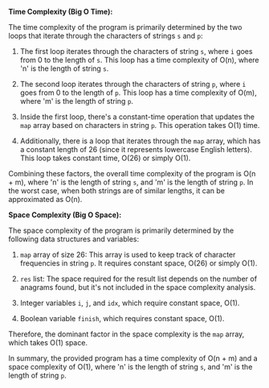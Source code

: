 **Time Complexity (Big O Time):**

The time complexity of the program is primarily determined by the two loops that iterate through the characters of strings `s` and `p`:

1. The first loop iterates through the characters of string `s`, where `i` goes from 0 to the length of `s`. This loop has a time complexity of O(n), where 'n' is the length of string `s`.

2. The second loop iterates through the characters of string `p`, where `i` goes from 0 to the length of `p`. This loop has a time complexity of O(m), where 'm' is the length of string `p`.

3. Inside the first loop, there's a constant-time operation that updates the `map` array based on characters in string `p`. This operation takes O(1) time.

4. Additionally, there is a loop that iterates through the `map` array, which has a constant length of 26 (since it represents lowercase English letters). This loop takes constant time, O(26) or simply O(1).

Combining these factors, the overall time complexity of the program is O(n + m), where 'n' is the length of string `s`, and 'm' is the length of string `p`. In the worst case, when both strings are of similar lengths, it can be approximated as O(n).

**Space Complexity (Big O Space):**

The space complexity of the program is primarily determined by the following data structures and variables:

1. `map` array of size 26: This array is used to keep track of character frequencies in string `p`. It requires constant space, O(26) or simply O(1).

2. `res` list: The space required for the result list depends on the number of anagrams found, but it's not included in the space complexity analysis.

3. Integer variables `i`, `j`, and `idx`, which require constant space, O(1).

4. Boolean variable `finish`, which requires constant space, O(1).

Therefore, the dominant factor in the space complexity is the `map` array, which takes O(1) space.

In summary, the provided program has a time complexity of O(n + m) and a space complexity of O(1), where 'n' is the length of string `s`, and 'm' is the length of string `p`.
